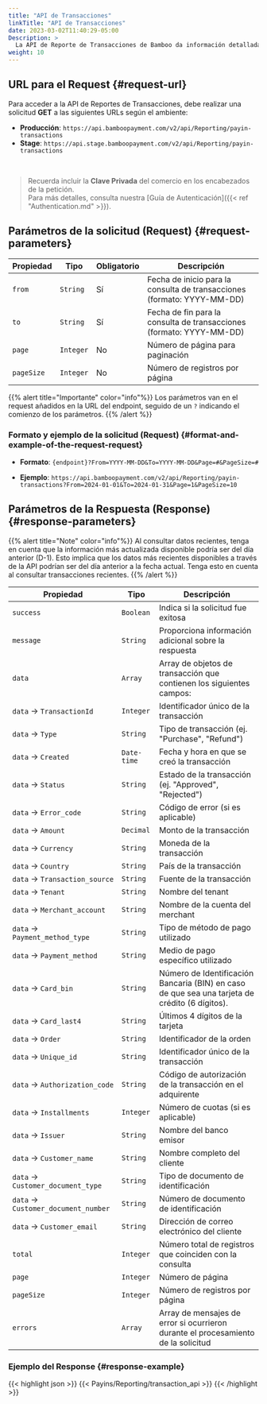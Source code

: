 ```yaml
---
title: "API de Transacciones"
linkTitle: "API de Transacciones"
date: 2023-03-02T11:40:29-05:00
Description: >
  La API de Reporte de Transacciones de Bamboo da información detallada de datos transaccionales. Permite acceder a información de transacciones para un periodo de tiempo específico, seleccionar columnas de datos para informes personalizados y obtener detalles de las transacciones, incluyendo información del comprador, métodos de pago y estados de las transacciones.
weight: 10
---
```


## URL para el Request {#request-url}
Para acceder a la API de Reportes de Transacciones, debe realizar una solicitud **GET** a las siguientes URLs según el ambiente:

* **Producción**: `https://api.bamboopayment.com/v2/api/Reporting/payin-transactions`
* **Stage**: `https://api.stage.bamboopayment.com/v2/api/Reporting/payin-transactions`
 
<br />

> Recuerda incluir la **Clave Privada** del comercio en los encabezados de la petición. <br /> Para más detalles, consulta nuestra [Guía de Autenticación]({{< ref "Authentication.md" >}}).

## Parámetros de la solicitud (Request) {#request-parameters}
| Propiedad | Tipo | Obligatorio | Descripción |
|-----------|------|-------------|-------------|
| `from` | `String` | Sí | Fecha de inicio para la consulta de transacciones (formato: YYYY-MM-DD) |
| `to` | `String` | Sí | Fecha de fin para la consulta de transacciones (formato: YYYY-MM-DD) |
| `page` | `Integer` | No | Número de página para paginación |
| `pageSize` | `Integer` | No | Número de registros por página |

{{% alert title="Importante" color="info"%}}
Los parámetros van en el request añadidos en la URL del endpoint, seguido de un `?` indicando el comienzo de los parámetros.
{{% /alert %}}


### Formato y ejemplo de la solicitud (Request) {#format-and-example-of-the-request-request}
* **Formato**: `{endpoint}?From=YYYY-MM-DD&To=YYYY-MM-DD&Page=#&PageSize=#`

* **Ejemplo**: `https://api.bamboopayment.com/v2/api/Reporting/payin-transactions?From=2024-01-01&To=2024-01-31&Page=1&PageSize=10`

## Parámetros de la Respuesta (Response) {#response-parameters}

{{% alert title="Note" color="info"%}}
Al consultar datos recientes, tenga en cuenta que la información más actualizada disponible podría ser del día anterior (D-1). Esto implica que los datos más recientes disponibles a través de la API podrían ser del día anterior a la fecha actual. Tenga esto en cuenta al consultar transacciones recientes.
{{% /alert %}}


| Propiedad | Tipo | Descripción |
|-----------|------|-------------|
| `success` | `Boolean` | Indica si la solicitud fue exitosa |
| `message` | `String` | Proporciona información adicional sobre la respuesta |
| `data` | `Array` | Array de objetos de transacción que contienen los siguientes campos: |
| `data` → `TransactionId` | `Integer` | Identificador único de la transacción |
| `data` → `Type` | `String` | Tipo de transacción (ej. "Purchase", "Refund") |
| `data` → `Created` | `Date-time` | Fecha y hora en que se creó la transacción |
| `data` → `Status` | `String` | Estado de la transacción (ej. "Approved", "Rejected") |
| `data` → `Error_code` | `String` | Código de error (si es aplicable) |
| `data` → `Amount` | `Decimal` | Monto de la transacción |
| `data` → `Currency` | `String` | Moneda de la transacción |
| `data` → `Country` | `String` | País de la transacción |
| `data` → `Transaction_source` | `String` | Fuente de la transacción |
| `data` → `Tenant` | `String` | Nombre del tenant |
| `data` → `Merchant_account` | `String` | Nombre de la cuenta del merchant |
| `data` → `Payment_method_type` | `String` | Tipo de método de pago utilizado |
| `data` → `Payment_method` | `String` | Medio de pago específico utilizado |
| `data` → `Card_bin` | `String` | Número de Identificación Bancaria (BIN) en caso de que sea una tarjeta de crédito (6 dígitos). |
| `data` → `Card_last4` | `String` | Últimos 4 dígitos de la tarjeta |
| `data` → `Order` | `String` | Identificador de la orden |
| `data` → `Unique_id` | `String` | Identificador único de la transacción |
| `data` → `Authorization_code` | `String` | Código de autorización de la transacción en el adquirente |
| `data` → `Installments` | `Integer` | Número de cuotas (si es aplicable) |
| `data` → `Issuer` | `String` | Nombre del banco emisor |
| `data` → `Customer_name` | `String` | Nombre completo del cliente |
| `data` → `Customer_document_type` | `String` | Tipo de documento de identificación |
| `data` → `Customer_document_number` | `String` | Número de documento de identificación |
| `data` → `Customer_email` | `String` | Dirección de correo electrónico del cliente |
| `total` | `Integer` | Número total de registros que coinciden con la consulta |
| `page` | `Integer` | Número de página |
| `pageSize` | `Integer` | Número de registros por página |
| `errors` | `Array` | Array de mensajes de error si ocurrieron durante el procesamiento de la solicitud |

### Ejemplo del Response {#response-example}

{{< highlight json >}}
{{< Payins/Reporting/transaction_api >}}
{{< /highlight >}} 